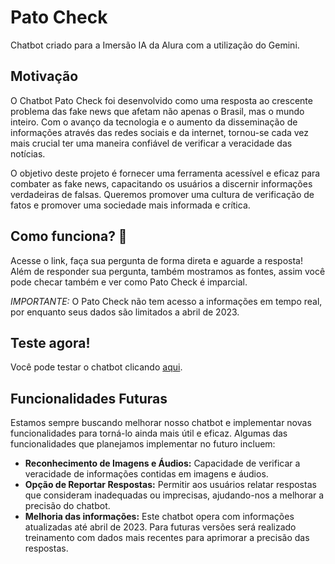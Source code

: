 # Pato Check
Chatbot criado para a Imersão IA da Alura com a utilização do Gemini.

## Motivação
O Chatbot Pato Check foi desenvolvido como uma resposta ao crescente problema das fake news que afetam não apenas o Brasil, mas o mundo inteiro. Com o avanço da tecnologia e o aumento da disseminação de informações através das redes sociais e da internet, tornou-se cada vez mais crucial ter uma maneira confiável de verificar a veracidade das notícias.

O objetivo deste projeto é fornecer uma ferramenta acessível e eficaz para combater as fake news, capacitando os usuários a discernir informações verdadeiras de falsas. Queremos promover uma cultura de verificação de fatos e promover uma sociedade mais informada e crítica.

## Como funciona? 🤔
Acesse o link, faça sua pergunta de forma direta e aguarde a resposta!
Além de responder sua pergunta, também mostramos as fontes, assim você pode checar também e ver como Pato Check é imparcial.

*IMPORTANTE:* O Pato Check não tem acesso a informações em tempo real, por enquanto seus dados são limitados a abril de 2023. 

## Teste agora!
Você pode testar o chatbot clicando [aqui](https://patocheck.streamlit.app/).

## Funcionalidades Futuras
Estamos sempre buscando melhorar nosso chatbot e implementar novas funcionalidades para torná-lo ainda mais útil e eficaz. Algumas das funcionalidades que planejamos implementar no futuro incluem:

- **Reconhecimento de Imagens e Áudios:** Capacidade de verificar a veracidade de informações contidas em imagens e áudios.
- **Opção de Reportar Respostas:** Permitir aos usuários relatar respostas que consideram inadequadas ou imprecisas, ajudando-nos a melhorar a precisão do chatbot.
- **Melhoria das informações:** Este chatbot opera com informações atualizadas até abril de 2023. Para futuras versões será realizado treinamento com dados mais recentes para aprimorar a precisão das respostas. 

